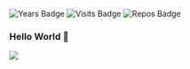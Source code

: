 ![Years Badge](https://badges.pufler.dev/years/taydy)
![Visits Badge](https://badges.pufler.dev/visits/taydy/dynamodb-manager)
![Repos Badge](https://badges.pufler.dev/repos/taydy)

### Hello World 👋

<!--
**taydy/taydy** is a ✨ _special_ ✨ repository because its `README.md` (this file) appears on your GitHub profile.

Here are some ideas to get you started:

- 🔭 I’m currently working on ...
- 🌱 I’m currently learning ...
- 👯 I’m looking to collaborate on ...
- 🤔 I’m looking for help with ...
- 💬 Ask me about ...
- 📫 How to reach me: ...
- 😄 Pronouns: ...
- ⚡ Fun fact: ...
-->

![](https://github-readme-stats.vercel.app/api?username=taydy&theme=gruvbox&show_icons=true")
